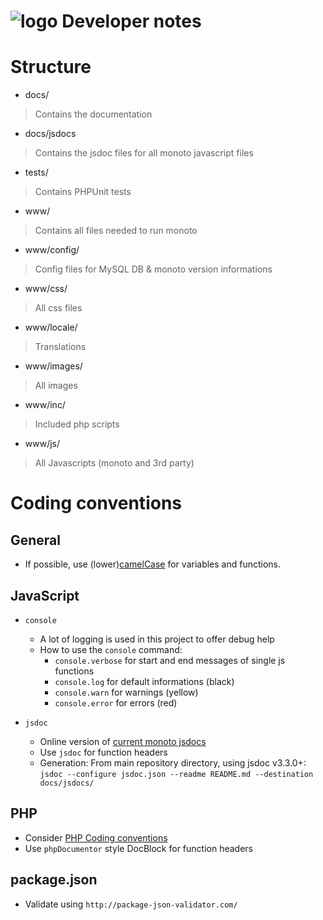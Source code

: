 ![logo](https://raw.githubusercontent.com/yafp/monoto/master/www/images/logo/monotoLogoBlack.png) Developer notes
==========

# Structure
* docs/
> Contains the documentation

* docs/jsdocs
> Contains the jsdoc files for all monoto javascript files

* tests/
> Contains PHPUnit tests

* www/
> Contains all files needed to run monoto

* www/config/
> Config files for MySQL DB & monoto version informations

* www/css/
> All css files

* www/locale/
> Translations

* www/images/
> All images

* www/inc/
> Included php scripts

* www/js/
> All Javascripts (monoto and 3rd party)


# Coding conventions
## General
* If possible, use  (lower)[camelCase](https://en.wikipedia.org/wiki/Camel_case) for variables and functions.

## JavaScript
* ```console```
    * A lot of logging is used in this project to offer debug help
    * How to use the ```console``` command:
        * ```console.verbose``` for start and end messages of single js functions
        * ```console.log``` for default informations (black)
        * ```console.warn``` for warnings (yellow)
        * ```console.error``` for errors (red)

* ```jsdoc```
    * Online version of [current monoto jsdocs](http://yafp.github.io/monoto/docs/jsdocs/monoto/index.html)
    * Use ```jsdoc``` for function headers
    * Generation: From main repository directory, using jsdoc v3.3.0+: ```jsdoc --configure jsdoc.json --readme README.md --destination docs/jsdocs/```

## PHP
* Consider [PHP Coding conventions](https://www.mediawiki.org/wiki/Manual:Coding_conventions/PHP)
* Use ```phpDocumentor``` style DocBlock for function headers


## package.json
* Validate using ```http://package-json-validator.com/```
